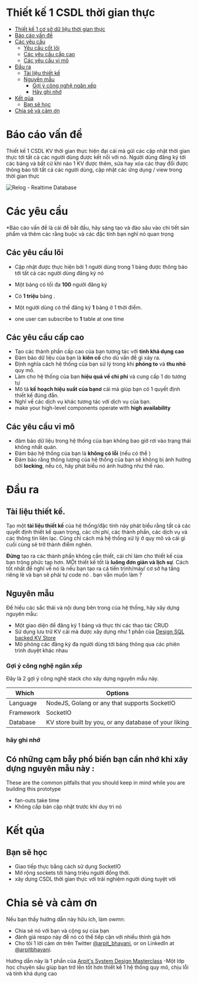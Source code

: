 Thiết kế 1 CSDL thời gian thực
===

<!--ts-->
* [Thiết kế 1 cơ sở dữ liệu thời gian thực](#design-a-realtime-database)
* [Báo cáo vấn đề ](#problem-statement)
* [Các yêu cầu](#requirements)
   * [Yêu cầu cốt lõi](#core-requirements)
   * [Các yêu cầu cấp cao](#high-level-requirements)
   * [Các yêu cầu vi mô](#micro-requirements)
* [Đầu ra](#output)
   * [Tài liệu thiết kế ](#design-document)
   * [Nguyên mẫu](#prototype)
      * [Gợi ý công nghệ ngăn xếp](#recommended-tech-stack)
      * [Hãy ghi nhớ](#keep-in-mind)
* [Kết qủa ](#outcome)
   * [Bạn sẽ học ](#youll-learn)
* [Chia sẻ và cảm ơn ](#share-and-shoutout)
<!--te-->

# Báo cáo vấn đề

Thiết kế 1 CSDL KV thời gian thực hiện đại cái mà gửi các cập nhật thời gian thực tới tất cả các người dùng được kết nối với nó. Người dùng đăng ký tới các bảng và bất cứ khi nào 1 KV được thêm, sửa hay xóa các thay đổi được thông báo tới tất cả các người dùng, cập nhật các ứng dụng / view trong thời gian thực

![Relog - Realtime Database](https://user-images.githubusercontent.com/4745789/139183521-43e7a5c8-a629-4f85-9584-21dd873d0ade.png)

# Các yêu cầu 

<!--rs-->
*Báo cáo vấn đề là cái để bắt đầu, hãy sáng tạo và đào sâu vào chi tiết sản phẩm và thêm các rằng buộc và các đặc tính bạn nghĩ nó quan trọng
<!--re-->

## Các yêu cầu lõi

 - Cập nhật được thực hiện bởi 1 người dùng trong 1 bảng được thông báo tới tất cả các người dùng đăng ký nó
 - Một bảng có tối đa **100** người đăng ký
 - Có **1 triệu** bảng .
 - Một người dùng có thể đăng ký **1** bảng ở 1 thời điểm.
 
 - one user can subscribe to **1** table at one time

##  Các yêu cầu cấp cao
<!--hs-->
- Tạo các thành phần cấp cao của bạn tương tác với **tính khả dụng cao** 
- Đảm bảo dữ liệu của bạn là **kiên cố** cho dù vấn đề gì xảy ra.
- Định nghĩa cách hệ thống của bạn sử lý trong khi **phóng to** và **thu nhỏ** quy mô.
- Làm cho hệ thống của bạn **hiệu quả về chi phí** và cung cấp 1 do tương tự 
- Mô tả **kế hoạch hiệu suất của bạnơ** cái mà giúp bạn có 1 quyết định thiết kế đúng đắn.
- Nghĩ về các dịch vụ khác tương tác với dịch vụ của bạn.
- make your high-level components operate with **high availability**

<!--he-->

##  Các yêu cầu vi mô
<!--ms-->
- đảm bảo dữ liệu trong hệ thống của bạn không bao giờ rơi vào trạng thái không nhất quán.
- Đảm bảo hệ thống của bạn là **không có lỗi** (nếu có thể )
- Đảm bảo rằng thông lượng của hệ thống của bạn sẽ không bị ảnh hưởng bởi **locking**, nếu có, hãy phát biểu nó ảnh hưởng như thế nào.
<!--me-->

# Đầu ra 

## Tài liệu thiết kế.
<!--ds-->
 Tạo một **tài liệu thiết kế** của hệ thống/đặc tính này phát biểu rằng tất cả các quyết định thiết kế quan trọng, các chi phí, các thành phần, các dịch vụ và các thông tin liên lạc. Cũng chỉ cách mà hệ thống xử lý ở quy mô và cái gì cuối cùng sẽ trở thành điểm nghẽn.

**Đừng** tạo ra các thành phần không cần thiết, cái chỉ làm cho thiết kế của bạn trông phức tạp hơn. MỘt thiết kế tốt là **luông đơn giản và lịch sự**. Cách tốt nhất để nghĩ về nó là nếu bạn tạo ra cá tiến trình/máy/ cơ sở hạ tầng riêng lẻ và bạn sẽ phải tự code nó . bạn  vẫn muốn làm ?
<!--de-->

## Nguyên mẫu 

Để hiểu các sắc thái và nội dung bên trong của hệ thống, hãy xây dựng nguyên mẫu: 
 - Một giao diện để đăng ký 1 bảng và thực thi các thao tác CRUD 
 - Sử dụng lưu trữ KV cái mà được xây dựng như 1 phần của [Design SQL backed KV Store](sql-kv.md)
 - Mô phỏng các đăng ký đa người dùng tới bảng thông qua các phiên trình duyệt khác nhau 


###  Gợi ý công nghệ ngăn xếp 

Đây là 2 gợi ý công nghệ stack cho xây dựng nguyên mẫu này.

|Which|Options|
|-----|-----|
|Language|NodeJS, Golang or any that supports SocketIO|
|Framework|SocketIO|
|Database|KV store built by you, or any database of your liking|

###  hãy ghi nhớ 
Có những cạm bẫy phổ biến bạn cần nhớ khi xây dựng nguyên mẫu này : 
- 

These are the common pitfalls that you should keep in mind while you are building this prototype

- fan-outs take time
- Không cấp bản cập nhật trước khi duy trì nó

# Kết qủa 

##  Bạn sẽ học 

- Giao tiếp thực bằng cách sử dụng SocketIO
- Mở rộng sockets tới hàng triệu người đồng thời. 
- xây dựng CSDL thời gian thực với trải nghiệm người dùng tuyệt vời 


<!--fs-->
#  Chia sẻ và cảm ơn 
Nếu bạn thấy hướng dẫn này hữu ích, làm owmn: 
- Chia sẻ nó với bạn và cộng sự của bạn 
- đánh giá respo này để nó có thể tiếp cận với nhiều thính giả hơn 
- Cho tôi 1 lời cảm ơn trên Twitter  [@arpit_bhayani](https://twitter.com/@arpit_bhayani), or on LinkedIn at [@arpitbhayani](https://www.linkedin.com/in/arpitbhayani/).

Hướng dẫn này là 1 phần của  [Arpit's System Design Masterclass](https://arpitbhayani.me/masterclass) -Một lớp học chuyên sâu giúp bạn trở lên tốt hơn thiết kế 1 hệ thống quy mô, chịu lỗi và tính khả dụng cao  
<!--fe-->